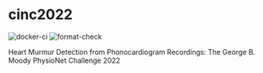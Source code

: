 # cinc2022

![docker-ci](https://github.com/wenh06/cinc2022/actions/workflows/docker-image.yml/badge.svg?branch=docker-ci)
![format-check](https://github.com/wenh06/cinc2022/actions/workflows/check-formatting.yml/badge.svg)

Heart Murmur Detection from Phonocardiogram Recordings: The George B. Moody PhysioNet Challenge 2022
